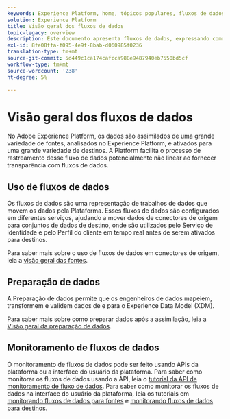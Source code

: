 ```yaml
---
keywords: Experience Platform, home, tópicos populares, fluxos de dados, fluxos de dados, dados, monitoramento, monitorar fluxos de dados, monitorar fluxos de dados, monitorar, monitorar fluxos de dados, monitorar fluxos de dados, fluxo, serviço de fluxo;
solution: Experience Platform
title: Visão geral dos fluxos de dados
topic-legacy: overview
description: Este documento apresenta fluxos de dados, expressando como são usados no Adobe Experience Platform.
exl-id: 8fe08ffa-f095-4e9f-8bab-d060985f0236
translation-type: tm+mt
source-git-commit: 5d449c1ca174cafcca988e9487940eb7550bd5cf
workflow-type: tm+mt
source-wordcount: '238'
ht-degree: 5%

---
```


# Visão geral dos fluxos de dados

No Adobe Experience Platform, os dados são assimilados de uma grande variedade de fontes, analisados no Experience Platform, e ativados para uma grande variedade de destinos. A Platform facilita o processo de rastreamento desse fluxo de dados potencialmente não linear ao fornecer transparência com fluxos de dados.

## Uso de fluxos de dados

Os fluxos de dados são uma representação de trabalhos de dados que movem os dados pela Plataforma. Esses fluxos de dados são configurados em diferentes serviços, ajudando a mover dados de conectores de origem para conjuntos de dados de destino, onde são utilizados pelo Serviço de identidade e pelo Perfil do cliente em tempo real antes de serem ativados para destinos.

Para saber mais sobre o uso de fluxos de dados em conectores de origem, leia a [visão geral das fontes](../sources/home.md).

## Preparação de dados

A Preparação de dados permite que os engenheiros de dados mapeiem, transformem e validem dados de e para o Experience Data Model (XDM).

Para saber mais sobre como preparar dados após a assimilação, leia a [Visão geral da preparação de dados](../data-prep/home.md).

## Monitoramento de fluxos de dados

O monitoramento de fluxos de dados pode ser feito usando APIs da plataforma ou a interface do usuário da plataforma. Para saber como monitorar os fluxos de dados usando a API, leia o [tutorial da API de monitoramento de fluxo de dados](./api/monitor.md). Para saber como monitorar os fluxos de dados na interface do usuário da plataforma, leia os tutoriais em [monitorando fluxos de dados para fontes](./ui/monitor-sources.md) e [monitorando fluxos de dados para destinos](./ui/monitor-destinations.md).

